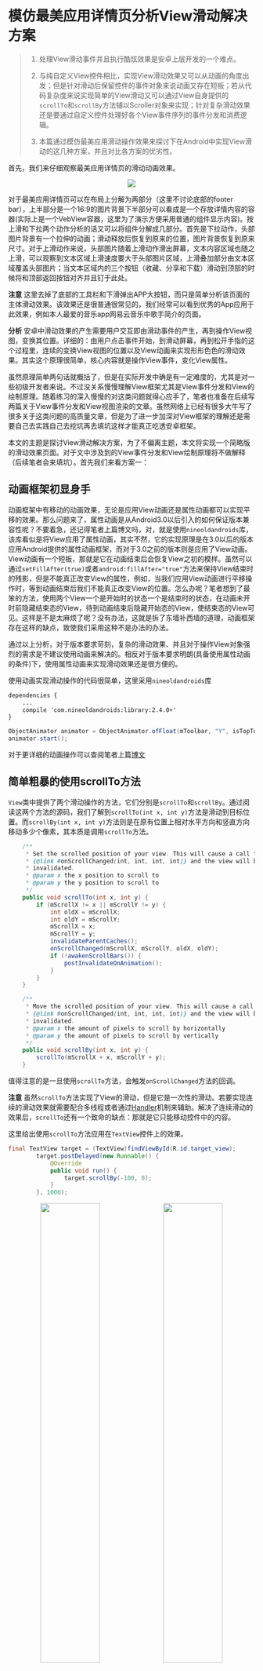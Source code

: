 # 模仿最美应用详情页分析View滑动解决方案
> 1. 处理View滑动事件并且执行酷炫效果是安卓上层开发的一个难点。
> 
> 2. 与纯自定义View控件相比，实现View滑动效果又可以从动画的角度出发；但是针对滑动后保留控件的事件对象来说动画又存在短板；若从代码复杂度来说实现简单的View滑动又可以通过View自身提供的`scrollTo`和`scrollBy`方法辅以Scroller对象来实现；针对复杂滑动效果还是要通过自定义控件处理好各个View事件序列的事件分发和消费逻辑。
> 
> 3. 本篇通过模仿最美应用滑动操作效果来探讨下在Android中实现View滑动的这几种方案，并且对比各方案的优劣性。

首先，我们来仔细观察最美应用详情页的滑动动画效果。
<p style="text-align: center;">
<img src="pic/view_scroll/screenshot_zuimei.gif">
</p>
对于最美应用详情页可以在布局上分解为两部分（这里不讨论底部的footer bar），上半部分是一个16:9的图片背景下半部分可以看成是一个存放详情内容的容器(实际上是一个VebView容器，这里为了演示方便采用普通的组件显示内容)。按上滑和下拉两个动作分析的话又可以将组件分解成几部分。首先是下拉动作，头部图片背景有一个拉伸的动画；滑动释放后恢复到原来的位置，图片背景恢复到原来尺寸。对于上滑动作来说，头部图片随着上滑动作滑出屏幕，文本内容区域也随之上滑，可以观察到文本区域上滑速度要大于头部图片区域，上滑叠加部分由文本区域覆盖头部图片；当文本区域内的三个按钮（收藏、分享和下载）滑动到顶部的时候将和顶部返回按钮对齐并且钉于此处。

**注意** 这里去掉了底部的工具栏和下滑弹出APP大按钮，而只是简单分析该页面的主体滑动效果。该效果还是很普通很常见的，我们经常可以看到优秀的App应用于此效果，例如本人最爱的音乐app网易云音乐中歌手简介的页面。

**分析** 安卓中滑动效果的产生需要用户交互即由滑动事件的产生，再到操作View视图，变换其位置。详细的：由用户点击事件开始，到滑动屏幕，再到松开手指的这个过程里，连续的变换View视图的位置以及View动画来实现形形色色的滑动效果。其实这个原理很简单，核心内容就是操作View事件，变化View属性。

虽然原理简单两句话就概括了，但是在实际开发中确是有一定难度的，尤其是对一些初级开发者来说。不过没关系慢慢理解View框架尤其是View事件分发和View的绘制原理。随着练习的深入慢慢的对这类问题就得心应手了，笔者也准备在后续写两篇关于View事件分发和View视图渲染的文章。虽然网络上已经有很多大牛写了很多关于这类问题的高质量文章，但是为了进一步加深对View框架的理解还是需要自己去实践自己去挖坑再去填坑这样才能真正吃透安卓框架。

本文的主题是探讨View滑动解决方案，为了不偏离主题，本文将实现一个简略版的滑动效果页面。对于文中涉及到的View事件分发和View绘制原理将不做解释（后续笔者会来填坑）。首先我们来看方案一：

## 动画框架初显身手
动画框架中有移动的动画效果，无论是应用View动画还是属性动画都可以实现平移的效果。那么问题来了，属性动画是从Android3.0以后引入的如何保证版本兼容性呢？不要着急，还记得笔者上篇博文吗，对，就是使用`nineoldandroids`库，该库看似是将View应用了属性动画，其实不然，它的实现原理是在3.0以后的版本应用Android提供的属性动画框架，而对于3.0之前的版本则是应用了View动画。View动画有一个短板，那就是它在动画结束后会恢复View之初的模样。虽然可以通过`setFillAfter(true)`或者`android:fillAfter="true"`方法来保持View结束时的残影，但是不能真正改变View的属性，例如，当我们应用View动画进行平移操作时，等到动画结束后我们不能真正改变View的位置。怎么办呢？笔者想到了最笨的方法，使用两个View一个是开始时的状态一个是结束时的状态，在动画未开时前隐藏结束态的View，待到动画结束后隐藏开始态的View，使结束态的View可见。这样是不是太麻烦了呢？没有办法，这就是拆了东墙补西墙的道理，动画框架存在这样的缺点，致使我们采用这种不是办法的办法。

通过以上分析，对于版本要求苛刻，复杂的滑动效果、并且对于操作View对象强烈的需求是不建议使用动画来解决的。相反对于版本要求明朗(具备使用属性动画的条件)下，使用属性动画来实现滑动效果还是很方便的。

使用动画实现滑动操作的代码很简单，这里采用`nineoldandroids`库
```xml
dependencies {
    ...
    compile 'com.nineoldandroids:library:2.4.0+'    
}
```
```java
ObjectAnimator animator = ObjectAnimator.ofFloat(mToolbar, "Y", isTopToolbar ? mToolbarTop : 24);
animator.start();
```
对于更详细的动画操作可以查阅笔者上篇[博文](http://icedcap.github.io/2016/05/16/%E5%8A%A8%E7%94%BB%E6%80%BB%E7%BB%93/)

## 简单粗暴的使用scrollTo方法
`View`类中提供了两个滑动操作的方法，它们分别是`scrollTo`和`scrollBy`。通过阅读这两个方法的源码，我们了解到`scrollTo(int x, int y)`方法是滑动到目标位置。而`scrollBy(int x, int y)`方法则是在原有位置上相对水平方向和竖直方向移动多少个像素，其本质是调用`scrollTo`方法。
```java
    /**
     * Set the scrolled position of your view. This will cause a call to
     * {@link #onScrollChanged(int, int, int, int)} and the view will be
     * invalidated.
     * @param x the x position to scroll to
     * @param y the y position to scroll to
     */
    public void scrollTo(int x, int y) {
        if (mScrollX != x || mScrollY != y) {
            int oldX = mScrollX;
            int oldY = mScrollY;
            mScrollX = x;
            mScrollY = y;
            invalidateParentCaches();
            onScrollChanged(mScrollX, mScrollY, oldX, oldY);
            if (!awakenScrollBars()) {
                postInvalidateOnAnimation();
            }
        }
    }

    /**
     * Move the scrolled position of your view. This will cause a call to
     * {@link #onScrollChanged(int, int, int, int)} and the view will be
     * invalidated.
     * @param x the amount of pixels to scroll by horizontally
     * @param y the amount of pixels to scroll by vertically
     */
    public void scrollBy(int x, int y) {
        scrollTo(mScrollX + x, mScrollY + y);
    }
```
值得注意的是一旦使用`scrollTo`方法，会触发`onScrollChanged`方法的回调。

**注意** 虽然`scrollTo`方法实现了View的滑动，但是它是一次性的滑动。若要实现连续的滑动效果就需要配合多线程或者通过[Handler](http://icedcap.github.io/2016/05/12/%E6%B7%B1%E5%85%A5%E7%90%86%E8%A7%A3Handler%E6%9C%BA%E5%88%B6/)机制来辅助。解决了连续滑动的效果后，`scrollTo`还有一个致命的缺点：那就是它只能移动控件中的内容。

这里给出使用`scrollTo`方法应用在`TextView`控件上的效果。

```java
final TextView target = (TextView)findViewById(R.id.target_view);
        target.postDelayed(new Runnable() {
            @Override
            public void run() {
                target.scrollBy(-100, 0);
            }
        }, 1000);
```

<p style="text-align:center;">
<img src="pic/view_scroll/before_scrollto.png" width="49%"/>
<img src="pic/view_scroll/after_scrollto.png" width="49%"/>
</p>

可以明显看到在加入上述代码后`TextView`控件中的内容向右移动了100个像素。所以应用`scrollTo`方法实现View控件的整体滑动是不切实际的，我们需要另找途径来完成。

我们在源码中找到了`Scroller`和`OverScroller`类，这两个类都是对滑动操作的封装类，在官方文档介绍中`OverScroller`在某些情况下需要代替`Scroller`类使用，而且许多滑动控件例如`ListView`都是操作`OverScroller`类来完成的。这里我们来简单使用`Scroller`类来完成一个连续的滑动。

在阅读`Scroller`源码的时候发现，该类并没有实际的对View进行位移操作，而只是存储一些滑动变量，和一些计算位移变化的方法而已。文档中给出了一个简单的用法例子如下：
```java
    private Scroller mScroller = new Scroller(context);
    ...
    public void zoomIn() {
        // Revert any animation currently in progress
        mScroller.forceFinished(true);
        // Start scrolling by providing a starting point and
        // the distance to travel
        mScroller.startScroll(0, 0, 100, 0);
        // Invalidate to request a redraw
        invalidate();
    }
```
通过例子，这才恍然大悟，真正实现滑动效果的方法是`invalidate`重画View视图。在重绘View之前`startScroll`方法又干了些什么？

```java
    /**
     * Start scrolling by providing a starting point and the distance to travel.
     * The scroll will use the default value of 250 milliseconds for the
     * duration.
     * 
     * @param startX Starting horizontal scroll offset in pixels. Positive
     *        numbers will scroll the content to the left.
     * @param startY Starting vertical scroll offset in pixels. Positive numbers
     *        will scroll the content up.
     * @param dx Horizontal distance to travel. Positive numbers will scroll the
     *        content to the left.
     * @param dy Vertical distance to travel. Positive numbers will scroll the
     *        content up.
     */
    public void startScroll(int startX, int startY, int dx, int dy) {
        startScroll(startX, startY, dx, dy, DEFAULT_DURATION);
    }

    /**
     * Start scrolling by providing a starting point, the distance to travel,
     * and the duration of the scroll.
     * 
     * @param startX Starting horizontal scroll offset in pixels. Positive
     *        numbers will scroll the content to the left.
     * @param startY Starting vertical scroll offset in pixels. Positive numbers
     *        will scroll the content up.
     * @param dx Horizontal distance to travel. Positive numbers will scroll the
     *        content to the left.
     * @param dy Vertical distance to travel. Positive numbers will scroll the
     *        content up.
     * @param duration Duration of the scroll in milliseconds.
     */
    public void startScroll(int startX, int startY, int dx, int dy, int duration) {
        mMode = SCROLL_MODE;
        mFinished = false;
        mDuration = duration;
        mStartTime = AnimationUtils.currentAnimationTimeMillis();
        mStartX = startX;
        mStartY = startY;
        mFinalX = startX + dx;
        mFinalY = startY + dy;
        mDeltaX = dx;
        mDeltaY = dy;
        mDurationReciprocal = 1.0f / (float) mDuration;
    }
```
很明显在这里初始化`Scroller`的滑动参数变量，主要包括起始坐标、结束坐标，水平和竖直方向上的滑动距离以及持续事件等变量。在初始所有变量后就可以调用`invalidate`方法，该方法会引起View的重绘过程，致使调用`draw`方法(这个坑会在后续博文中填补)。`draw`方法会回调`computeScroll`方法，而`View`中的`computeScroll`方法只是一个空实现方法，所有我们重写该方法，在该方法下调用`mScroller.computeScrollOffset()`方法来判断当前的滑动是否已经完成，若没有完成我们就可以调用`scrollTo`方法，并且执行`postInvalidate`反复的重绘View视图，这样就解决了单独使用`scrollTo`方法造成的只移动控件内容的效果。

模仿最美应用这个效果就可以应用以下代码来实现了。
**注意：** 为了简化操作这里不去监听滑动操作的过程，取而代之的则是利用按钮进行上滑和下拉的操作。对于复杂的操作和功能模块也一并舍弃。这里自定义一个View并继承自`LinearLayout`(暂且不去实现上滑过程中上部视图与下部视图的速度差，因为线性布局无法产生这种效果)。为了实验效果类名起的也比较随意`StretchByScrollerView`，首先完成View的构造器

```java
public StretchByScrollerView(Context context) {
        super(context);
        init(context);
}

private void init(Context context) {
        mContext = context;
        mScroller = new Scroller(context);
        setOrientation(LinearLayout.VERTICAL);
        DisplayMetrics displayMetrics = new DisplayMetrics();
        WindowManager manager = (WindowManager) mContext.getSystemService(Context.WINDOW_SERVICE);
        manager.getDefaultDisplay().getMetrics(displayMetrics);
        mScreenWidth = displayMetrics.widthPixels;
        mScreenHeight = displayMetrics.heightPixels;

        mImgHeight = (int) (mScreenWidth * ((float) 9 / 16));
        mImageView = new ImageView(context);
        mImageView.setImageDrawable(mContext.getDrawable(R.drawable.img_bg));
        addView(mImageView, mScreenWidth, mImgHeight);

        final LayoutInflater inflater = LayoutInflater.from(mContext);
        mTitleBar = inflater.inflate(R.layout.title_bar, null, false);
        addView(mTitleBar, new LayoutParams(-1, -2));

        mToolbar = inflater.inflate(R.layout.tools_bar, null, false);
        LayoutParams toolsbarParam = new LayoutParams(-1, -2);
        toolsbarParam.setMargins(0, 50, 0, 50);
        addView(mToolbar, toolsbarParam);
        mToolbar.addOnLayoutChangeListener(new OnLayoutChangeListener() {
            @Override
            public void onLayoutChange(View v, int left, int top, int right, int bottom, int oldLeft, int oldTop, int oldRight, int oldBottom) {
                mToolbar.removeOnLayoutChangeListener(this);
                mToolbarTop = mToolbar.getTop();
            }
        });


        LayoutParams params = new LayoutParams(LinearLayout.LayoutParams.MATCH_PARENT, LinearLayout.LayoutParams.MATCH_PARENT);
        params.setMarginStart(40);
        params.setMarginEnd(40);
        TextView textView = new TextView(context);
        String text = mContext.getString(R.string.details_content);
        textView.setText(text);
        textView.setLineSpacing(1, 1.5f);
        textView.setBackgroundColor(Color.WHITE);
        addView(textView, params);

}
```
在该View下放入三个子View分别是`mImageView`头部的图片背景、`mTitleBar`文章标题以及应用图标等和`textView`文章内容(这里简化使用了`TextView`控件存放纯文本内容，实际中应该采用`WebView`从服务器中加载文章内容)

接下来完成滑动的接口
```java
    public void scroll(int y) {
        int scrollY = getScrollY();
        int deltaY = y - scrollY;
        mScroller.startScroll(0, scrollY, 0, deltaY, 800);
        invalidate();
    }

    @Override
    public void computeScroll() {
        if (mScroller.computeScrollOffset()) {
            scrollTo(mScroller.getCurrX(), mScroller.getCurrY());
            if (isScaleImg) {
                stretchImg(mScroller.getCurrY());
            }
            postInvalidate();
        }
    }

```

通过调用`scroll`方法只是单独的滑动当前的View，如下图所示的效果：
<p style="text-align: center;">
    <img src="pic/view_scroll/scroller.gif">
</p>


为了达到原应用的效果需要对头部的背景图片进行缩放操作，这里采用最简单的方法：
```java
    public void stretchImg(int scrollY) {
        int factor = Math.abs(scrollY);
        float scaleSize = (float) (factor * 2 + mImgHeight) / mImgHeight;
        mImageView.setScaleX(scaleSize);
        mImageView.setScaleY(scaleSize);
    }
```

通过按钮模拟上滑和下拉两个操作来调用上面的滑动接口，具体代码如下：
```java
    private void scrollDown() {
        final int imgHeight = mStretchByScrollerView.getImgHeight();
        final int destY = (int) (imgHeight * (1.0f / 5));
        mStretchByScrollerView.setScaleImg(true);
        mStretchByScrollerView.scroll(-destY);
        mStretchByScrollerView.postDelayed(new Runnable() {
            @Override
            public void run() {
                mStretchByScrollerView.scroll(0);
            }
        }, 800);
    }

    private void scrollUp() {
        mStretchByScrollerView.setScaleImg(false);
        final int destHeight = mStretchByScrollerView.getImgHeight() + mStretchByScrollerView.getTitlebarHeight();
        mStretchByScrollerView.scroll(destHeight);
        mStretchByScrollerView.postDelayed(new Runnable() {
            @Override
            public void run() {
                mStretchByScrollerView.setToolBarVisiblity(View.INVISIBLE);
                setToolbarVisiblity(View.VISIBLE);
            }
        },500);

    }
```
最终的效果如下图所示
<p style="text-align: center;">
    <img src="pic/view_scroll/full_demo.gif"/>
</p>
从最终的效果图来看还是和原版效果相差甚远。首先是下拉，由于这里对`ImageView`控件调用`setScaleX`和`setScaleY`方法进行图片拉伸效果，由于每次传入的参数和拉伸的中点是变化的，导致图片会覆盖底层的View，解决办法就是调整图片拉伸的算法使之适应下拉扩展的距离。其次，在原版的上滑过程中，图片区域上滑速度要明显小于底层内容视图的上滑速度，读者可以在回到文章的开头仔细观察原版滑动效果。针对这个问题，就要否定前文继承`LinearLayout`的实现了，因为`LinearLayout`中的每个子View是线性排布的，对于操纵父容器作为一个整体进行滑动时，每个子View也将按着线性顺序进行滑动，不会出现顿挫的滑动效果，除非将每个子View拆解为单独的个体进行滑动。

下面就针对这些复杂的问题应用最后的大招，从底层出发，彻底改变每个View的滑动效果。

## 从底层出发---操作`measure` `layout`过程并且修改View的`LayoutParam`
View的绘制过程要经历`measure` `layout` 和`draw`三个过程。`LayoutParam`在这三个过程中扮演着重要角色，简单来说，它将控制View的大小以及布局位置等。所以通过连续改变`LayoutParam`位置参数就可以实现View的动态滑动效果。

这里为了整体实现滑动效果，需要拦截滑动事件不再使用按钮进行模拟上滑和下拉操作。操作滑动事件会涉及到事件分发和拦截，后续博文将详细介绍这部分知识，这里只会简单的概括。

本节为了实现在上滑过程中头部图片与底部内容视图有一个上滑时间差效果，所以自定义的组件不能继承自线性布局`LinearLayout`了。这里我们继承自`FrameLayout`，并完成页面的搭建工作。主要的工作就是操作好自定义视图的`measure`和`layout`的过程。

在自定义父容器中添加两个子视图分别呈现头部图片和底部内容，代码如下
```java
public class StretchScrollView extends FrameLayout {   
    ...
    private ImageView mHeader;
    private ViewGroup mContent;
    ...

    private void init(Context context, AttributeSet attrs) {
        DisplayMetrics dm = new DisplayMetrics();
        ((WindowManager) context.getSystemService(Context.WINDOW_SERVICE))
                .getDefaultDisplay().getMetrics(dm);
        mImageWidth = mScreenWidth = dm.widthPixels;
        mScreenHeight = dm.heightPixels;
        mImageHeight = (int) (mImageWidth * (9.0f / 16.0f));
        mHeader = new ImageView(context, attrs);
        mHeader.setId(R.id.header_id);
        FrameLayout.LayoutParams lp = new LayoutParams(mImageWidth, mImageHeight);
        TypedArray typedArray = getResources().obtainAttributes(attrs, R.styleable.StretchScrollView);
        int headerBackgroundResId = typedArray
                .getResourceId(R.styleable.StretchScrollView_headerViewBackground, BG_HEADER_RES_ID);
        mHeader.setImageDrawable(context.getDrawable(headerBackgroundResId));
        this.addView(mHeader, lp);

        int contentViewResId = typedArray.getResourceId(R.styleable.StretchScrollView_content, -1);
        typedArray.recycle();

        FrameLayout.LayoutParams lp2 = new LayoutParams(ViewGroup.LayoutParams.MATCH_PARENT, ViewGroup.LayoutParams.WRAP_CONTENT);
        LayoutInflater inflater = LayoutInflater.from(context);
        mContent = (ViewGroup) inflater.inflate(contentViewResId == -1 ? R.layout.tools_bar : contentViewResId, null);
        mContent.setId(R.id.content_id);
        addView(mContent, lp2);
    }

    ...

}
```

接下来是自定义View的重点以及难点，它就是`measure`和`layout`过程。为了方便演示，这里的头部图片是一个16:9并且铺满屏幕宽度固定大小的一块区域。初始化时图片底部的内容部分是紧挨着图片进行排布的，并且内容部分的高度是依据子控件的高度（wrap_content）。
```java
    @Override
    protected void onMeasure(int widthMeasureSpec, int heightMeasureSpec) {
        final int widthSize = MeasureSpec.getSize(widthMeasureSpec);
        final int heightSize = MeasureSpec.getSize(heightMeasureSpec);
        final int widthMode = MeasureSpec.getMode(widthMeasureSpec);
        final int heightMode = MeasureSpec.getMode(heightMeasureSpec);

        final FrameLayout.LayoutParams lp = (FrameLayout.LayoutParams) mContent.getLayoutParams();
        mHeader.measure(MeasureSpec.makeMeasureSpec(mCurrImgWidth, MeasureSpec.EXACTLY),
                MeasureSpec.makeMeasureSpec(mCurrImgHeight, MeasureSpec.EXACTLY));
        mContent.measure(MeasureSpec.makeMeasureSpec(mScreenWidth, MeasureSpec.EXACTLY),
                MeasureSpec.makeMeasureSpec(lp.height, MeasureSpec.AT_MOST));

        int measureHeight = mCurrImgHeight + mContent.getHeight() + mContent.getPaddingBottom() + mContent.getPaddingTop();
        setMeasuredDimension(widthSize, measureHeight);
    }
```

现在来思考一下，下拉的过程其实就是扩大`headerView`的宽高值的过程，改变`headerView`和`contentView`的布局位置。知道这一点很重要，这个原理就是实现滑动效果的核心思想。下面我们从代码上来实现。
先声明一个下拉操作的方法
```java
    private void smoothScrollDown(final int deltaY) {
        if (mContentTop < mOriginImgHeight) {
            mContentTop += deltaY;
        } else {
            mDeltaImgHeight = deltaY;
            mDeltaImgWidth = (int) (mDeltaImgHeight * (16f / 9f));
            mCurrImgHeight += deltaY;
            mCurrImgWidth += mDeltaImgWidth;
            isScrollUp = false;
        }
        switchToolbar();
        requestLayout();
    }
```
下拉的过程又要从临界点即`headerView`以原始（16:9铺满屏幕宽度）方式呈现的那个状态分为即将下拉来拉伸`headerView`背景图片和`headerView`有一部分或者全部隐藏在屏幕顶部以上区域需要下拉呈现。`else`里的内容就是操作下拉伸展背景图片的过程。每次通过下拉增距离`deltaY`来增加`headerView`的宽高，最后调用`requestLayout()`方法来从新绘制视图。
```java
    @Override
    protected void onLayout(boolean changed, int l, int t, int r, int b) {
        int left = -(mCurrImgWidth - mScreenWidth) / 2;
        setChildFrame(mHeader, left, isScrollUp ? (mContentTop - mCurrImgHeight) / 2 : 0, mCurrImgWidth, mCurrImgHeight);
        setChildFrame(mContent, l, isScrollUp ? mContentTop : mCurrImgHeight, mScreenWidth, mContent.getMeasuredHeight());
    }

    private void setChildFrame(View child, int l, int t, int width, int height) {
        child.layout(l, t, l + width, t + height);
    }
```

重新绘制的过程也要经历`measure` `layout`以及`draw`三个过程，所以在`onMeasure`中重新测量了`headerView`的高度和宽度，并且在`onLayout`方法中进行`headerView`拉伸后的布局。这个过程看似复杂，其实核心思想很简单，无非就是来回折腾View的`measure` `layout`以及`draw`的过程。

下拉的这个过程已经分析完了，其它的操作过程也都一样，上滑过程中`headerView`和`contentView`有一个滑动速度差效果而不是并列一起向上滑。这里利用`contentView`上滑来覆盖一部分`headerView`的原理，可以在布局的时候将头部视图的顶部设为`(mContentTop - mCurrImgHeight) / 2`。

下面简单介绍滑动操作事件序列的监听过程（这里只是简单实现滑动过程，对于手势以及滑动事件拦截等操作将在后续的博文中进行分析）
```java
    @Override
    public boolean onTouchEvent(MotionEvent event) {
        mVelocityTracker.addMovement(event);
        final int x = (int) event.getX();
        final int y = (int) event.getY();
        int deltaY = 0;

        switch (event.getAction()) {
            case MotionEvent.ACTION_DOWN:

                break;
            case MotionEvent.ACTION_MOVE:
                deltaY = y - mLastY;//正数下拉，负数上滑
                if (deltaY > 0) {
                    smoothScrollDown(deltaY);
                } else {
                    smoothScrollUp(deltaY);
                }
                break;
            case MotionEvent.ACTION_UP:
                mVelocityTracker.computeCurrentVelocity(200);
                float velocity = mVelocityTracker.getYVelocity();
                mVelocityTracker.clear();
                scrollAfterGesture((int) velocity);
                smoothToResume();
                break;
        }

        mLastX = x;
        mLastY = y;
        return true;
    }

    private void smoothScrollDown(final int deltaY) {
        if (mContentTop < mOriginImgHeight) {
            mContentTop += deltaY;
        } else {
            mDeltaImgHeight = deltaY;
            mDeltaImgWidth = (int) (mDeltaImgHeight * (16f / 9f));
            mCurrImgHeight += deltaY;
            mCurrImgWidth += mDeltaImgWidth;
            isScrollUp = false;
        }
        switchToolbar();
        requestLayout();
    }

    private void smoothScrollUp(int deltaY) {
        if (mContent.getBottom() <= mScreenHeight) {
            return;
        }
        if (mCurrImgHeight > mOriginImgHeight) {
            mDeltaImgHeight = deltaY;
            mDeltaImgWidth = (int) (mDeltaImgHeight * (16f / 9f));
            int tempWidth = mCurrImgWidth + mDeltaImgWidth;
            mCurrImgWidth = tempWidth < mOriginImgWidth ? mOriginImgWidth : tempWidth;
            int tempHeight = mCurrImgHeight + mDeltaImgHeight;
            mCurrImgHeight = tempHeight < mOriginImgHeight ? mOriginImgHeight : tempHeight;
        } else {
            //上滑header没有伸缩效果
            //为了将header和content产生一个滑动差的效果可以对两个子View使用一个线性关系的deltaY
            isScrollUp = true;
            mContentTop += deltaY;

        }
        switchToolbar();
        requestLayout();
    }

    private void switchToolbar() {
        final View titleBar = mContent.getChildAt(0);
        final View toolBar = mContent.getChildAt(1);
        if (-mContent.getTop() >= titleBar.getHeight() + toolBar.getPaddingTop()) {
            toolBar.setVisibility(INVISIBLE);
            mToolBarVisibility.setOnToolbarVisibility(VISIBLE);
        } else {
            toolBar.setVisibility(VISIBLE);
            mToolBarVisibility.setOnToolbarVisibility(INVISIBLE);
        }
    }

    private void smoothToResume() {
        final int resumeHeight = mCurrImgHeight - mOriginImgHeight;
        if (resumeHeight > 0) {
            mCurrImgHeight = mOriginImgHeight;
            mCurrImgWidth = mOriginImgWidth;
            requestLayout();
        }
    }
```

在`MotionEvent.ACTION_MOVE`的事件序列里可以通过`event.getY()`得到每次滑动的位置通过记录上次位置并且求得它俩的差值就是我们每次滑动的`deltaY`的值了，`deltaY`为正数时代表下拉操作，相反则是上滑的操作。

最终通过底层修改View的宽高并且重新`measure`和`layout`的过程轻松的实现了类似最美应用的滑动效果。
<p style="text-align: center">
    <img src="pic/view_scroll/the_demo.gif"/>
</p>

## 对比
通过以上三种解决方案的论述以及亲身实践，我们发现从底层出发是最根本的解决之道，因为安卓View框架以及安卓提供的原生控件也都是通过最底层的方法实现的。使用这种方案优点就是从对底层就能解决各种问题，但是缺点也很明确，那就是很复杂，对于初学者较难，要处理很多细节的东西例如`measure`过程中要处理每个子控件的`padding`和`margin`以及`MeasureSpec`的模式。所以，如果你本身具备这方面的能力，对各种情形考虑周全并能一一解决的当然推荐使用这种方法。

动画解决方案明显劣势就是版本兼容性问题，其次对于复杂的多控件不规则的滑动效果来说，动画解决方案也捉襟见肘。所以说对于简单的一个view控件来说动画也不失为一个明智的选择，因为它提供了强大的框架和库的支持，只不过对于3.0以下的版本来说若想在滑动结束后还要操作该view的时候就像前文提到的方法增加替身来处理了。

采用`Scroller`辅助`scrollTo`和`scrollBy`往往是我们最先选择的方法，该方案实现简单，代码量少，与修改底层相比要简单的多。但是它的缺点也很明确就是只能滑动控件里的内容。所以，对于操作View内容的滑动，首选该方案。

## 参考
- 最美应用App
- 《Android开发艺术探索》
- [PullZoomView](https://github.com/Frank-Zhu/PullZoomView)